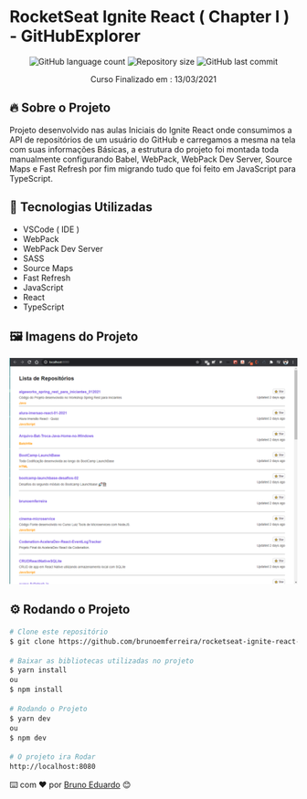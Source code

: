 # RocketSeat Ignite React ( Chapter I ) - GitHubExplorer

<!-- ************************************* Baadges ********************************************* -->
<p align="center">
  <img alt="GitHub language count" src="https://img.shields.io/github/languages/count/brunoemferreira/rocketseat-ignite-react-01-github-explorer?color=%2304D361">
  <img alt="Repository size" src="https://img.shields.io/github/repo-size/brunoemferreira/rocketseat-ignite-react-01-github-explorer">
  <img alt="GitHub last commit" src="https://img.shields.io/github/last-commit/brunoemferreira/rocketseat-ignite-react-01-github-explorer">
</p>

<p align="center">Curso Finalizado em : 13/03/2021</p>

## 🔥 Sobre o Projeto
Projeto desenvolvido nas aulas Iniciais do Ignite React onde consumimos a API de repositórios de um 
usuário do GitHub e carregamos a mesma na tela com suas informações Básicas, a estrutura do projeto foi montada toda manualmente configurando Babel, WebPack, WebPack Dev Server, Source Maps e Fast Refresh por fim migrando tudo que foi feito em JavaScript para TypeScript.

## 🧰 Tecnologias Utilizadas
* VSCode ( IDE )
* WebPack
* WebPack Dev Server
* SASS
* Source Maps
* Fast Refresh
* JavaScript
* React
* TypeScript

## 🖼️ Imagens do Projeto

<div align="center">

<img src="./public/img1.png" alt="imagem do Projeto"/>

</div>


## ⚙️ Rodando o Projeto
```bash
# Clone este repositório
$ git clone https://github.com/brunoemferreira/rocketseat-ignite-react-01-github-explorer.git

# Baixar as bibliotecas utilizadas no projeto
$ yarn install
ou 
$ npm install

# Rodando o Projeto
$ yarn dev
ou 
$ npm dev

# O projeto ira Rodar
http://localhost:8080

```
⌨️ com ❤️ por [Bruno Eduardo](https://gist.github.com/brunoemferreira) 😊




